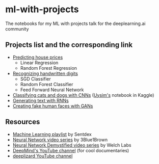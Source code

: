 # ml-with-projects
The notebooks for my ML with projects talk for the deeplearning.ai community

## Projects list and the corresponding link

* [Predicting house prices](https://github.com/fillerInk/ml-with-projects/blob/main/1_Regression.ipynb)
  * Linear Regression
  * Random Forest Regression
* [Recognizing handwritten digits](https://github.com/fillerInk/ml-with-projects/blob/main/2_Classification.ipynb)
  * SGD Classifier
  * Random Forest Classifier
  * Feed Forward Neural Network
* [Classifying cats and dogs with CNNs](https://www.kaggle.com/uysimty/keras-cnn-dog-or-cat-classification) ([Uysim's](https://www.kaggle.com/uysimty) notebook in Kaggle)
* [Generating text with RNNs](https://github.com/fillerInk/ml-with-projects/blob/main/4_Text_Generation_with_RNNs.ipynb)
* [Creating fake human faces with GANs](https://github.com/fillerInk/gan-face-generation)

## Resources 

* [Machine Learning playlist](https://www.youtube.com/playlist?list=PLQVvvaa0QuDfKTOs3Keq_kaG2P55YRn5v) by Sentdex
* [Neural Network video series](https://www.youtube.com/playlist?list=PLZHQObOWTQDNU6R1_67000Dx_ZCJB-3pi) by 3Blue1Brown
* [Neural Network Demystified video series](https://www.youtube.com/playlist?list=PLiaHhY2iBX9hdHaRr6b7XevZtgZRa1PoU) by Welch Labs
* [DeepMind's YouTube channel](https://www.youtube.com/channel/UCP7jMXSY2xbc3KCAE0MHQ-A) (for cool documentaries)
* [deeplizard YouTube channel](https://www.youtube.com/channel/UC4UJ26WkceqONNF5S26OiVw)


